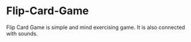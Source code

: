 # Flip-Card-Game
Flip Card Game is simple and mind exercising game. It is also connected with sounds.
